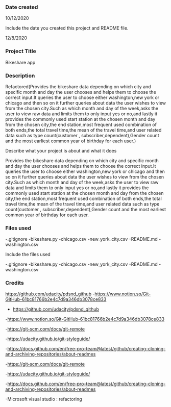 ### Date created

10/12/2020

Include the date you created this project and README file.

12/8/2020

### Project Title
Bikeshare app

### Description
Refactored(Provides the bikeshare data depending on which city and specific month and day the user chooses and helps them to choose the correct input.It queries the user to choose either washington,new york or chicago and then so on it further queries about data the user wishes to view from the chosen city.Such as which month and day of the week,asks the user to view raw data and limits them to only input yes or no,and lastly it provides the commonly used start station at the chosen month and day from the chosen city,the end station,most frequent used combination of both ends,the total travel time,the mean of the travel time,and user related data such as type count(customer , subscriber,dependent),Gender count and the most earliest common year of birthday for each user.)

Describe what your project is about and what it does

Provides the bikeshare data depending on which city and specific month and day the user chooses and helps them to choose the correct input.It queries the user to choose either washington,new york or chicago and then so on it further queries about data the user wishes to view from the chosen city.Such as which month and day of the week,asks the user to view raw data and limits them to only input yes or no,and lastly it provides the commonly used start station at the chosen month and day from the chosen city,the end station,most frequent used combination of both ends,the total travel time,the mean of the travel time,and user related data such as type count(customer , subscriber,dependent),Gender count and the most earliest common year of birthday for each user.


### Files used

-.gitignore -bikeshare.py -chicago.csv -new_york_city.csv -README.md -washington.csv

Include the files used

-.gitignore
-bikeshare.py
-chicago.csv
-new_york_city.csv
-README.md
-washington.csv


### Credits

https://github.com/udacity/pdsnd_github
-https://www.notion.so/Git-GitHub-61bc81766b2e4c7d9a346db3078ce833


- https://github.com/udacity/pdsnd_github

-https://www.notion.so/Git-GitHub-61bc81766b2e4c7d9a346db3078ce833

-https://git-scm.com/docs/git-remote

-https://udacity.github.io/git-styleguide/

-https://docs.github.com/en/free-pro-team@latest/github/creating-cloning-and-archiving-repositories/about-readmes


-https://git-scm.com/docs/git-remote

-https://udacity.github.io/git-styleguide/

-https://docs.github.com/en/free-pro-team@latest/github/creating-cloning-and-archiving-repositories/about-readmes 

-Microsoft visual studio : refactoring
